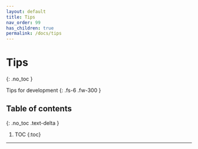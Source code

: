 ```yaml
---
layout: default
title: Tips
nav_order: 99
has_children: true
permalink: /docs/tips
---
```


# Tips
{: .no_toc }

Tips for development
{: .fs-6 .fw-300 }

## Table of contents
{: .no_toc .text-delta }

1. TOC
{:toc}

---


